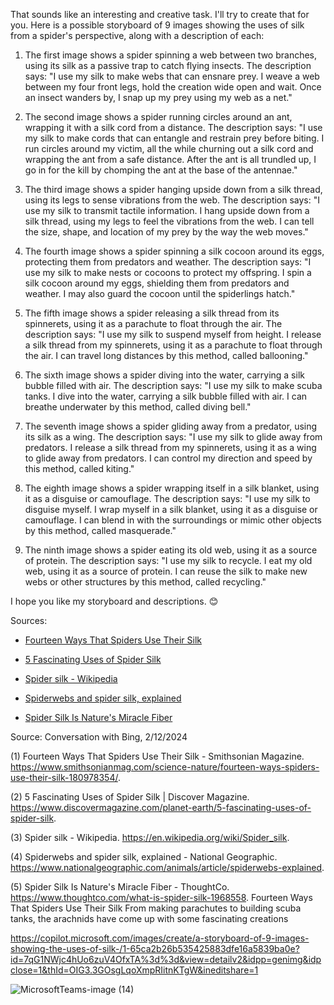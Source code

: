 That sounds like an interesting and creative task. I'll try to create that for you. Here is a possible storyboard of 9 images showing the uses of silk from a spider's perspective, along with a description of each:

1. The first image shows a spider spinning a web between two branches, using its silk as a passive trap to catch flying insects. The description says: "I use my silk to make webs that can ensnare prey. I weave a web between my four front legs, hold the creation wide open and wait. Once an insect wanders by, I snap up my prey using my web as a net."

2. The second image shows a spider running circles around an ant, wrapping it with a silk cord from a distance. The description says: "I use my silk to make cords that can entangle and restrain prey before biting. I run circles around my victim, all the while churning out a silk cord and wrapping the ant from a safe distance. After the ant is all trundled up, I go in for the kill by chomping the ant at the base of the antennae."

3. The third image shows a spider hanging upside down from a silk thread, using its legs to sense vibrations from the web. The description says: "I use my silk to transmit tactile information. I hang upside down from a silk thread, using my legs to feel the vibrations from the web. I can tell the size, shape, and location of my prey by the way the web moves."

4. The fourth image shows a spider spinning a silk cocoon around its eggs, protecting them from predators and weather. The description says: "I use my silk to make nests or cocoons to protect my offspring. I spin a silk cocoon around my eggs, shielding them from predators and weather. I may also guard the cocoon until the spiderlings hatch."

5. The fifth image shows a spider releasing a silk thread from its spinnerets, using it as a parachute to float through the air. The description says: "I use my silk to suspend myself from height. I release a silk thread from my spinnerets, using it as a parachute to float through the air. I can travel long distances by this method, called ballooning."

6. The sixth image shows a spider diving into the water, carrying a silk bubble filled with air. The description says: "I use my silk to make scuba tanks. I dive into the water, carrying a silk bubble filled with air. I can breathe underwater by this method, called diving bell."

7. The seventh image shows a spider gliding away from a predator, using its silk as a wing. The description says: "I use my silk to glide away from predators. I release a silk thread from my spinnerets, using it as a wing to glide away from predators. I can control my direction and speed by this method, called kiting."

8. The eighth image shows a spider wrapping itself in a silk blanket, using it as a disguise or camouflage. The description says: "I use my silk to disguise myself. I wrap myself in a silk blanket, using it as a disguise or camouflage. I can blend in with the surroundings or mimic other objects by this method, called masquerade."

9. The ninth image shows a spider eating its old web, using it as a source of protein. The description says: "I use my silk to recycle. I eat my old web, using it as a source of protein. I can reuse the silk to make new webs or other structures by this method, called recycling."

I hope you like my storyboard and descriptions. 😊

Sources:

- [Fourteen Ways That Spiders Use Their Silk](^1^)

- [5 Fascinating Uses of Spider Silk](^2^)

- [Spider silk - Wikipedia](^3^)

- [Spiderwebs and spider silk, explained](^4^)

- [Spider Silk Is Nature's Miracle Fiber](^5^)

Source: Conversation with Bing, 2/12/2024

(1) Fourteen Ways That Spiders Use Their Silk - Smithsonian Magazine. https://www.smithsonianmag.com/science-nature/fourteen-ways-spiders-use-their-silk-180978354/.

(2) 5 Fascinating Uses of Spider Silk | Discover Magazine. https://www.discovermagazine.com/planet-earth/5-fascinating-uses-of-spider-silk.

(3) Spider silk - Wikipedia. https://en.wikipedia.org/wiki/Spider_silk.

(4) Spiderwebs and spider silk, explained - National Geographic. https://www.nationalgeographic.com/animals/article/spiderwebs-explained.

(5) Spider Silk Is Nature's Miracle Fiber - ThoughtCo. https://www.thoughtco.com/what-is-spider-silk-1968558.
Fourteen Ways That Spiders Use Their Silk
From making parachutes to building scuba tanks, the arachnids have come up with some fascinating creations


https://copilot.microsoft.com/images/create/a-storyboard-of-9-images-showing-the-uses-of-silk-/1-65ca2b26b535425883dfe16a5839ba0e?id=7qG1NWjc4hUo6zuV4OfxTA%3d%3d&view=detailv2&idpp=genimg&idpclose=1&thId=OIG3.3GOsgLqoXmpRIitnKTgW&ineditshare=1

![MicrosoftTeams-image (14)](https://github.com/Aini-Bashir/Silk-Corp-Guide/assets/117284277/e39734ae-32af-49fa-85d7-70f358202a77)
